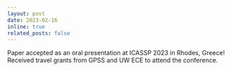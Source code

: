 ```yaml
---
layout: post
date: 2023-02-16
inline: true
related_posts: false
---
```


Paper accepted as an oral presentation at ICASSP 2023 in Rhodes, Greece! Received travel grants from GPSS and UW ECE to attend the conference.